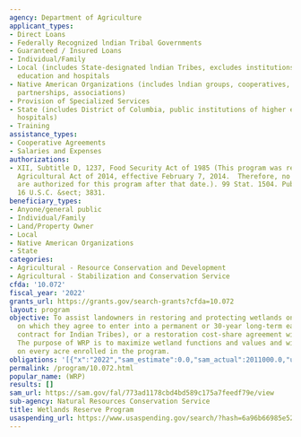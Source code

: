 ```yaml
---
agency: Department of Agriculture
applicant_types:
- Direct Loans
- Federally Recognized lndian Tribal Governments
- Guaranteed / Insured Loans
- Individual/Family
- Local (includes State-designated lndian Tribes, excludes institutions of higher
  education and hospitals
- Native American Organizations (includes lndian groups, cooperatives, corporations,
  partnerships, associations)
- Provision of Specialized Services
- State (includes District of Columbia, public institutions of higher education and
  hospitals)
- Training
assistance_types:
- Cooperative Agreements
- Salaries and Expenses
authorizations:
- XII, Subtitle D, 1237, Food Security Act of 1985 (This program was repealed by the
  Agricultural Act of 2014, effective February 7, 2014.  Therefore, no new enrollments
  are authorized for this program after that date.). 99 Stat. 1504. Pub. L. 99, 198.
  16 U.S.C. &sect; 3831.
beneficiary_types:
- Anyone/general public
- Individual/Family
- Land/Property Owner
- Local
- Native American Organizations
- State
categories:
- Agricultural - Resource Conservation and Development
- Agricultural - Stabilization and Conservation Service
cfda: '10.072'
fiscal_year: '2022'
grants_url: https://grants.gov/search-grants?cfda=10.072
layout: program
objective: To assist landowners in restoring and protecting wetlands on eligible lands
  on which they agree to enter into a permanent or 30-year long-term easement (30-year
  contract for Indian Tribes), or a restoration cost-share agreement with the Secretary.
  The purpose of WRP is to maximize wetland functions and values and wildlife benefits
  on every acre enrolled in the program.
obligations: '[{"x":"2022","sam_estimate":0.0,"sam_actual":2011000.0,"usa_spending_actual":2085191.57},{"x":"2023","sam_estimate":210000.0,"sam_actual":0.0,"usa_spending_actual":5562825.94},{"x":"2024","sam_estimate":32000.0,"sam_actual":0.0,"usa_spending_actual":-1678610.05}]'
permalink: /program/10.072.html
popular_name: (WRP)
results: []
sam_url: https://sam.gov/fal/773ad1178cbd4bd589c175a7feedf79e/view
sub-agency: Natural Resources Conservation Service
title: Wetlands Reserve Program
usaspending_url: https://www.usaspending.gov/search/?hash=6a96b66985e5216217c15088665d976e
---
```

